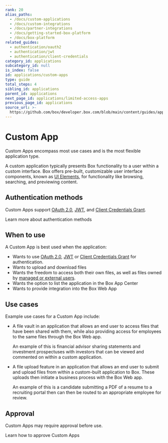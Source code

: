 ```yaml
---
rank: 20
alias_paths:
  - /docs/custom-applications
  - /docs/custom-integrations
  - /docs/partner-integrations
  - /docs/getting-started-box-platform
  - /docs/box-platform
related_guides:
  - authentication/oauth2
  - authentication/jwt
  - authentication/client-credentials
category_id: applications
subcategory_id: null
is_index: false
id: applications/custom-apps
type: guide
total_steps: 4
sibling_id: applications
parent_id: applications
next_page_id: applications/limited-access-apps
previous_page_id: applications
source_url: >-
  https://github.com/box/developer.box.com/blob/main/content/guides/applications/custom-apps.md
---
```

# Custom App

Custom Apps encompass most use cases and is the most flexible application type.

A custom application typically presents Box functionality to a user within a
custom interface. Box offers pre-built, customizable user interface components,
known as [UI Elements][uie], for functionality like browsing, searching, and
previewing content.

## Authentication methods

Custom Apps support [OAuth 2.0][oauth2], [JWT][jwt], and
[Client Credentials Grant][cc].

<CTA to='g://authentication/select'>

Learn more about authentication methods

</CTA>

## When to use

A Custom App is best used when the application:

- Wants to use [OAuth 2.0][oauth2], [JWT][jwt] or 
 [Client Credentials Grant][cc] for authentication.
- Wants to upload and download files
- Wants the freedom to access both their own files, as well as files owned by
  [managed or external users][users].
- Wants the option to list the application in the Box App Center
- Wants to provide integration into the Box Web App

## Use cases

Example use cases for a Custom App include:

- A file vault in an application that allows an end user to access files that
  have been shared with them, while also providing access for employees to the
  same files through the Box Web app.

  An example of this is financial advisor sharing statements and investment
  prospectuses with investors that can be viewed and commented on within a 
  custom application.

- A file upload feature in an application that allows an end user to submit and
  upload files from within a custom-built application to Box. These uploads then
  initiate a business process with the Box Web app.

  An example of this is a candidate submitting a PDF of a resume to a
  recruiting portal then can then be routed to an appropriate employee for
  review.

## Approval

Custom Apps may require approval before use.

<CTA to='g://authorization/custom-app-approval'>

Learn how to approve Custom Apps

</CTA>

[oauth2]: g://authentication/oauth2
[jwt]: g://authentication/jwt
[cc]: g://authentication/client-credentials/
[uie]: g://embed/ui-elements/
[users]: g;//getting-started/user-types/#managed-users/